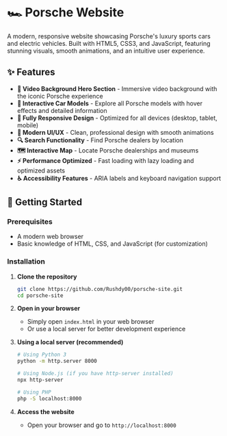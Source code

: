 # 🏎️ Porsche Website

A modern, responsive website showcasing Porsche's luxury sports cars and electric vehicles. Built with HTML5, CSS3, and JavaScript, featuring stunning visuals, smooth animations, and an intuitive user experience.

## ✨ Features

- **🎥 Video Background Hero Section** - Immersive video background with the iconic Porsche experience
- **🚗 Interactive Car Models** - Explore all Porsche models with hover effects and detailed information
- **📱 Fully Responsive Design** - Optimized for all devices (desktop, tablet, mobile)
- **🎨 Modern UI/UX** - Clean, professional design with smooth animations
- **🔍 Search Functionality** - Find Porsche dealers by location
- **🗺️ Interactive Map** - Locate Porsche dealerships and museums
- **⚡ Performance Optimized** - Fast loading with lazy loading and optimized assets
- **♿ Accessibility Features** - ARIA labels and keyboard navigation support

## 🚀 Getting Started

### Prerequisites

- A modern web browser
- Basic knowledge of HTML, CSS, and JavaScript (for customization)

### Installation

1. **Clone the repository**

   ```bash
   git clone https://github.com/Rushdy00/porsche-site.git
   cd porsche-site
   ```

2. **Open in your browser**

   - Simply open `index.html` in your web browser
   - Or use a local server for better development experience

3. **Using a local server (recommended)**

   ```bash
   # Using Python 3
   python -m http.server 8000

   # Using Node.js (if you have http-server installed)
   npx http-server

   # Using PHP
   php -S localhost:8000
   ```

4. **Access the website**
   - Open your browser and go to `http://localhost:8000`
